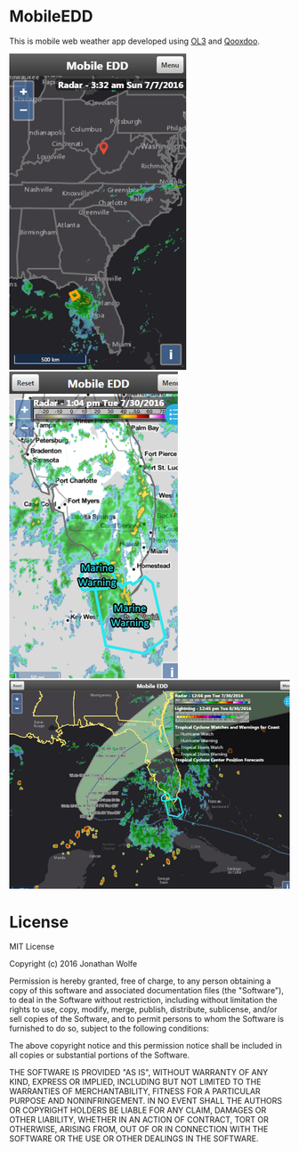 # MobileEDD

This is mobile web weather app developed using [OL3](http://openlayers.org/) and [Qooxdoo](http://qooxdoo.org/).

![Example](https://github.com/eflowbeach/MobileEDD/blob/master/screenshots/MobileEDD.png?raw=true)
![Example](https://github.com/eflowbeach/MobileEDD/blob/master/screenshots/MobileEDD_1.png?raw=true)
![Example](https://github.com/eflowbeach/MobileEDD/blob/master/screenshots/MobileEDDTablet.png?raw=true)

# License
MIT License

Copyright (c) 2016 Jonathan Wolfe

Permission is hereby granted, free of charge, to any person obtaining a copy
of this software and associated documentation files (the "Software"), to deal
in the Software without restriction, including without limitation the rights
to use, copy, modify, merge, publish, distribute, sublicense, and/or sell
copies of the Software, and to permit persons to whom the Software is
furnished to do so, subject to the following conditions:

The above copyright notice and this permission notice shall be included in all
copies or substantial portions of the Software.

THE SOFTWARE IS PROVIDED "AS IS", WITHOUT WARRANTY OF ANY KIND, EXPRESS OR
IMPLIED, INCLUDING BUT NOT LIMITED TO THE WARRANTIES OF MERCHANTABILITY,
FITNESS FOR A PARTICULAR PURPOSE AND NONINFRINGEMENT. IN NO EVENT SHALL THE
AUTHORS OR COPYRIGHT HOLDERS BE LIABLE FOR ANY CLAIM, DAMAGES OR OTHER
LIABILITY, WHETHER IN AN ACTION OF CONTRACT, TORT OR OTHERWISE, ARISING FROM,
OUT OF OR IN CONNECTION WITH THE SOFTWARE OR THE USE OR OTHER DEALINGS IN THE
SOFTWARE.


